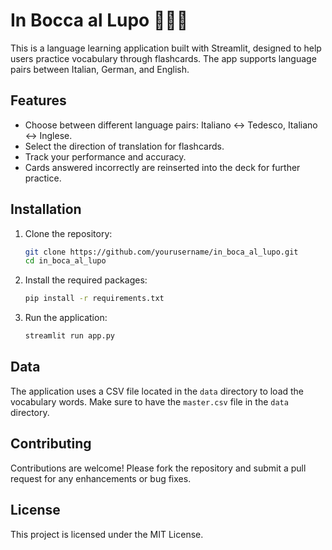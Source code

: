 # In Bocca al Lupo 🐺🇮🇹

This is a language learning application built with Streamlit, designed to help users practice vocabulary through flashcards. The app supports language pairs between Italian, German, and English.

## Features
- Choose between different language pairs: Italiano ↔ Tedesco, Italiano ↔ Inglese.
- Select the direction of translation for flashcards.
- Track your performance and accuracy.
- Cards answered incorrectly are reinserted into the deck for further practice.

## Installation

1. Clone the repository:
   ```bash
   git clone https://github.com/yourusername/in_boca_al_lupo.git
   cd in_boca_al_lupo
   ```

2. Install the required packages:
   ```bash
   pip install -r requirements.txt
   ```

3. Run the application:
   ```bash
   streamlit run app.py
   ```

## Data

The application uses a CSV file located in the `data` directory to load the vocabulary words. Make sure to have the `master.csv` file in the `data` directory.


## Contributing

Contributions are welcome! Please fork the repository and submit a pull request for any enhancements or bug fixes.

## License

This project is licensed under the MIT License. 